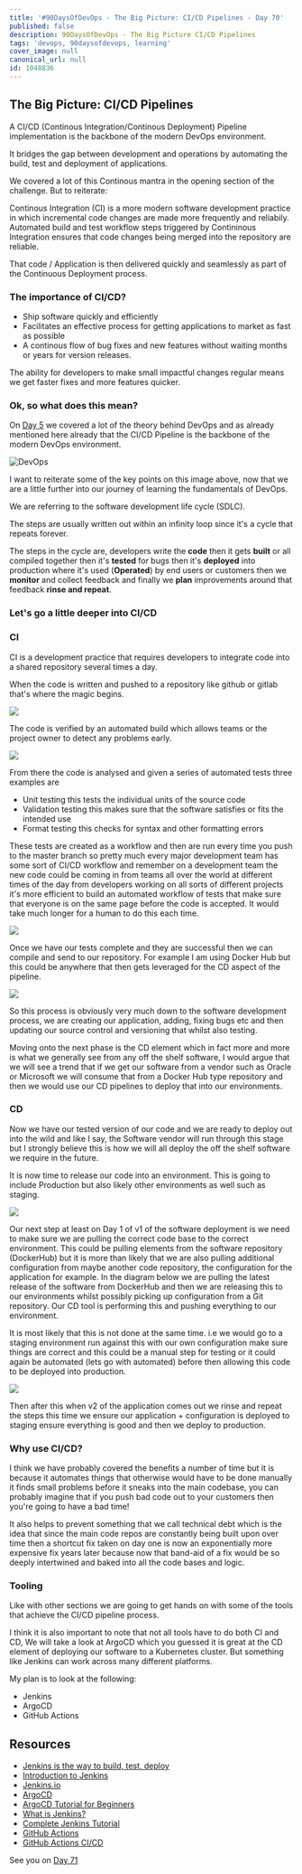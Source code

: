 ```yaml
---
title: '#90DaysOfDevOps - The Big Picture: CI/CD Pipelines - Day 70'
published: false
description: 90DaysOfDevOps - The Big Picture CI/CD Pipelines
tags: 'devops, 90daysofdevops, learning'
cover_image: null
canonical_url: null
id: 1048836
---
```


## The Big Picture: CI/CD Pipelines

A CI/CD (Continous Integration/Continous Deployment) Pipeline implementation is the backbone of the modern DevOps environment.

It bridges the gap between development and operations by automating the build, test and deployment of applications.

We covered a lot of this Continous mantra in the opening section of the challenge. But to reiterate:

Continous Integration (CI) is a more modern software development practice in which incremental code changes are made more frequently and reliabily. Automated build and test workflow steps triggered by Contininous Integration ensures that code changes being merged into the repository are reliable.

That code / Application is then delivered quickly and seamlessly as part of the Continuous Deployment process.

### The importance of CI/CD?

- Ship software quickly and efficiently
- Facilitates an effective process for getting applications to market as fast as possible
- A continous flow of bug fixes and new features without waiting months or years for version releases.

The ability for developers to make small impactful changes regular means we get faster fixes and more features quicker.

### Ok, so what does this mean?

On [Day 5](day5.md) we covered a lot of the theory behind DevOps and as already mentioned here already that the CI/CD Pipeline is the backbone of the modern DevOps environment.

![DevOps](Images/Day5_DevOps8.png)

I want to reiterate some of the key points on this image above, now that we are a little further into our journey of learning the fundamentals of DevOps.

We are referring to the software development life cycle (SDLC).

The steps are usually written out within an infinity loop since it's a cycle that repeats forever.

The steps in the cycle are, developers write the **code** then it gets **built** or all compiled together then it's **tested** for bugs then it's **deployed** into production where it's used (**Operated**) by end users or customers then we **monitor** and collect feedback and finally we **plan** improvements around that feedback **rinse and repeat**.

### Let's go a little deeper into CI/CD

### CI

CI is a development practice that requires developers to integrate code into a shared repository several times a day.

When the code is written and pushed to a repository like github or gitlab that's where the magic begins.

![](Images/Day70_CICD1.png)

The code is verified by an automated build which allows teams or the project owner to detect any problems early.

![](Images/Day70_CICD2.png)

From there the code is analysed and given a series of automated tests three examples are

- Unit testing this tests the individual units of the source code
- Validation testing this makes sure that the software satisfies or fits the intended use
- Format testing this checks for syntax and other formatting errors

These tests are created as a workflow and then are run every time you push to the master branch so pretty much every major development team has some sort of CI/CD workflow and remember on a development team the new code could be coming in from teams all over the world at different times of the day from developers working on all sorts of different projects it's more efficient to build an automated workflow of tests that make sure that everyone is on the same page before the code is accepted. It would take much longer for a human to do this each time.

![](Images/Day70_CICD3.png)

Once we have our tests complete and they are successful then we can compile and send to our repository. For example I am using Docker Hub but this could be anywhere that then gets leveraged for the CD aspect of the pipeline.

![](Images/Day70_CICD4.png)

So this process is obviously very much down to the software development process, we are creating our application, adding, fixing bugs etc and then updating our source control and versioning that whilst also testing.

Moving onto the next phase is the CD element which in fact more and more is what we generally see from any off the shelf software, I would argue that we will see a trend that if we get our software from a vendor such as Oracle or Microsoft we will consume that from a Docker Hub type repository and then we would use our CD pipelines to deploy that into our environments.

### CD

Now we have our tested version of our code and we are ready to deploy out into the wild and like I say, the Software vendor will run through this stage but I strongly believe this is how we will all deploy the off the shelf software we require in the future.

It is now time to release our code into an environment. This is going to include Production but also likely other environments as well such as staging.

![](Images/Day70_CICD5.png)

Our next step at least on Day 1 of v1 of the software deployment is we need to make sure we are pulling the correct code base to the correct environment. This could be pulling elements from the software repository (DockerHub) but it is more than likely that we are also pulling additional configuration from maybe another code repository, the configuration for the application for example. In the diagram below we are pulling the latest release of the software from DockerHub and then we are releasing this to our environments whilst possibly picking up configuration from a Git repository. Our CD tool is performing this and pushing everything to our environment.

It is most likely that this is not done at the same time. i.e we would go to a staging environment run against this with our own configuration make sure things are correct and this could be a manual step for testing or it could again be automated (lets go with automated) before then allowing this code to be deployed into production.

![](Images/Day70_CICD6.png)

Then after this when v2 of the application comes out we rinse and repeat the steps this time we ensure our application + configuration is deployed to staging ensure everything is good and then we deploy to production.

### Why use CI/CD?

I think we have probably covered the benefits a number of time but it is because it automates things that otherwise would have to be done manually it finds small problems before it sneaks into the main codebase, you can probably imagine that if you push bad code out to your customers then you're going to have a bad time!

It also helps to prevent something that we call technical debt which is the idea that since the main code repos are constantly being built upon over time then a shortcut fix taken on day one is now an exponentially more expensive fix years later because now that band-aid of a fix would be so deeply intertwined and baked into all the code bases and logic.

### Tooling

Like with other sections we are going to get hands on with some of the tools that achieve the CI/CD pipeline process.

I think it is also important to note that not all tools have to do both CI and CD, We will take a look at ArgoCD which you guessed it is great at the CD element of deploying our software to a Kubernetes cluster. But something like Jenkins can work across many different platforms.

My plan is to look at the following:

- Jenkins
- ArgoCD
- GitHub Actions

## Resources

- [Jenkins is the way to build, test, deploy](https://youtu.be/_MXtbjwsz3A)
- [Introduction to Jenkins](https://www.edx.org/course/introduction-to-jenkins)
- [Jenkins.io](https://www.jenkins.io/)
- [ArgoCD](https://argo-cd.readthedocs.io/en/stable/)
- [ArgoCD Tutorial for Beginners](https://www.youtube.com/watch?v=MeU5_k9ssrs)
- [What is Jenkins?](https://www.youtube.com/watch?v=LFDrDnKPOTg)
- [Complete Jenkins Tutorial](https://www.youtube.com/watch?v=nCKxl7Q_20I&t=3s)
- [GitHub Actions](https://www.youtube.com/watch?v=R8_veQiYBjI)
- [GitHub Actions CI/CD](https://www.youtube.com/watch?v=mFFXuXjVgkU)

See you on [Day 71](day71.md)
